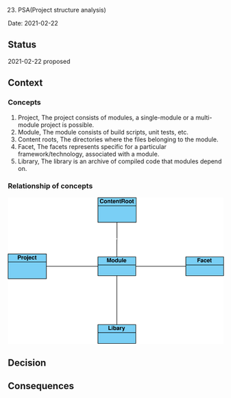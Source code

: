 23. PSA(Project structure analysis)

Date: 2021-02-22

## Status

2021-02-22 proposed

## Context

### Concepts

1. Project, The project consists of modules, a single-module or a multi-module project is possible.
2. Module, The module consists of build scripts, unit tests, etc.
3. Content roots, The directories where the files belonging to the module.
4. Facet, The facets represents specific for a particular framework/technology, associated with a module.
5. Library, The library is an archive of compiled code that modules depend on.

### Relationship of concepts

![](../images/psa.svg)

## Decision

## Consequences
